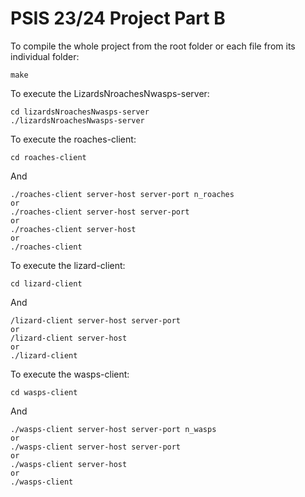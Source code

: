 # PSIS 23/24 Project Part B

To compile the whole project from the root folder or each file from its individual folder:
```
make
```

To execute the LizardsNroachesNwasps-server:
```
cd lizardsNroachesNwasps-server
./lizardsNroachesNwasps-server
```

To execute the roaches-client:
```
cd roaches-client
```
And
```
./roaches-client server-host server-port n_roaches
or
./roaches-client server-host server-port
or
./roaches-client server-host
or
./roaches-client
```

To execute the lizard-client:
```
cd lizard-client
```
And
```
/lizard-client server-host server-port
or
/lizard-client server-host
or
./lizard-client
```

To execute the wasps-client:
```
cd wasps-client
```
And
```
./wasps-client server-host server-port n_wasps
or
./wasps-client server-host server-port
or
./wasps-client server-host
or
./wasps-client
```